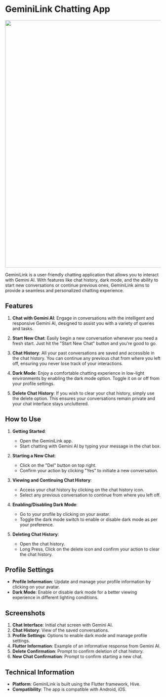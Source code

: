 # GeminiLink Chatting App
<img src="https://github.com/gitsak12/gemini-chat/assets/98003573/eaf128f3-e4fc-4075-a20d-0b239b05c2f0" width=1000 height=800>

GeminiLink is a user-friendly chatting application that allows you to interact with Gemini AI. With features like chat history, dark mode, and the ability to start new conversations or continue previous ones, GeminiLink aims to provide a seamless and personalized chatting experience.

## Features

1. **Chat with Gemini AI**: Engage in conversations with the intelligent and responsive Gemini AI, designed to assist you with a variety of queries and tasks.

2. **Start New Chat**: Easily begin a new conversation whenever you need a fresh start. Just hit the "Start New Chat" button and you're good to go.

3. **Chat History**: All your past conversations are saved and accessible in the chat history. You can continue any previous chat from where you left off, ensuring you never lose track of your interactions.

4. **Dark Mode**: Enjoy a comfortable chatting experience in low-light environments by enabling the dark mode option. Toggle it on or off from your profile settings.

5. **Delete Chat History**: If you wish to clear your chat history, simply use the delete option. This ensures your conversations remain private and your chat interface stays uncluttered.

## How to Use

1. **Getting Started**:
   - Open the GeminiLink app.
   - Start chatting with Gemini AI by typing your message in the chat box.

2. **Starting a New Chat**:
   - Click on the "Del" button on top right.
   - Confirm your action by clicking "Yes" to initiate a new conversation.

4. **Viewing and Continuing Chat History**:
   - Access your chat history by clicking on the chat history icon.
   - Select any previous conversation to continue from where you left off.

5. **Enabling/Disabling Dark Mode**:
   - Go to your profile by clicking on your avatar.
   - Toggle the dark mode switch to enable or disable dark mode as per your preference.

6. **Deleting Chat History**:
   - Open the chat history.
   - Long Press, Click on the delete icon and confirm your action to clear the chat history.

## Profile Settings

- **Profile Information**: Update and manage your profile information by clicking on your avatar.
- **Dark Mode**: Enable or disable dark mode for a better viewing experience in different lighting conditions.

## Screenshots

1. **Chat Interface**: Initial chat screen with Gemini AI.
2. **Chat History**: View of the saved conversations.
3. **Profile Settings**: Options to enable dark mode and manage profile settings.
4. **Flutter Information**: Example of an informative response from Gemini AI.
5. **Delete Confirmation**: Prompt to confirm deletion of chat history.
6. **New Chat Confirmation**: Prompt to confirm starting a new chat.

## Technical Information

- **Platform**: GeminiLink is built using the Flutter framework, Hive.
- **Compatibility**: The app is compatible with Android, iOS.

